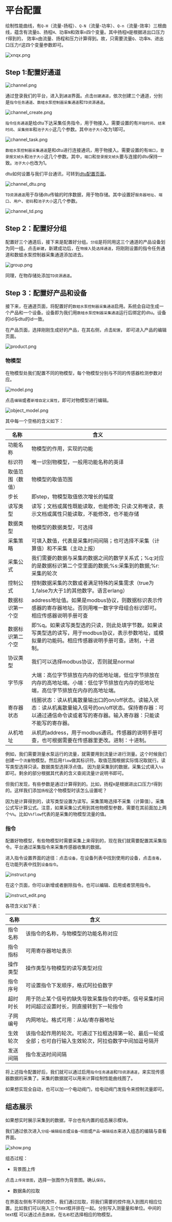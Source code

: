# 平台配置

绘制性能曲线，有```Q-H```（流量-扬程）、```Q-N```（流量-功率）、```Q-n```（流量-效率）三根曲线，蕴含有流量```Q```、扬程```H```、功率```N```和效率```n```四个变量。其中扬程```H```是根据进出口压力```f```得到的，
效率```n```由流量、扬程和压力计算得到。故，只需要流量```Q```、功率```N```、进出口压力```f```这四个变量参数即可。

![xnqx.png](http://dgiot-1253666439.cos.ap-shanghai-fsi.myqcloud.com/blog/pump/xnqx.png)

## Step 1:配置好通道

![channel.png](http://dgiot-1253666439.cos.ap-shanghai-fsi.myqcloud.com/blog/pump/channel.png)

通过登录我们的平台，进入到```通道```界面。点击```创建通道```，依次创建三个通道，分别是```指令任务通道```、```数蛙水泵控制器采集通道```和```TD资源通道```。

![channel_create.png](http://dgiot-1253666439.cos.ap-shanghai-fsi.myqcloud.com/blog/pump/channel_create.png)

```指令任务通道```是给dtu下达采集任务指令，用于物接入。需要设置的有```开始时间```、```结束时间```、```采集频率```和```池子大小```这几个参数。其中```池子大小```改为1即可。

![channel_task.png](http://dgiot-1253666439.cos.ap-shanghai-fsi.myqcloud.com/blog/pump/channel_task.png)

```数蛙水泵控制器采集通道```是和dtu进行连接通讯，用于物接入。需要设置的有```端口```，```登录报文帧头```和```池子大小```这几个参数。其中，```端口```和```登录报文帧头```要与连接的dtu保持一致。```池子大小```也改为1。

dtu如何设置与我们平台通讯，可转到[dtu配置页面](dtu.md)。

![channel_dtu.png](http://dgiot-1253666439.cos.ap-shanghai-fsi.myqcloud.com/blog/pump/channel_dtu.png)

```TD资源通道```用于存储dtu传输的时序数据，用于物存储。其中设置好```服务器地址```、```端口```、```用户```、```密码```和```池子大小```这几个参数。

![channel_td.png](http://dgiot-1253666439.cos.ap-shanghai-fsi.myqcloud.com/blog/pump/channel_td.png)

## Step 2：配置好分组

配置好三个通道后，接下来是配置好分组。```分组```是将同用这三个通道的产品设备划为同一组。点击```新建```，新建成功后，在```物接入```处```选择通道```，将刚刚设置的指令任务通道和数蛙水泵控制器采集通道添加进去。

![group.png](http://dgiot-1253666439.cos.ap-shanghai-fsi.myqcloud.com/blog/pump/group.png)

同理，在物存储处添加```TD资源通道```。

## Step 3：配置好产品和设备

接下来，在通道页面，将配置好的```数蛙水泵控制器采集通道```启用。系统会自动生成一个产品和一个设备。设备即为我们用```数蛙水泵控制器采集通道```运行后绑定的dtu。设备的id与dtu的id一致。

在产品页面，选择刚刚生成好的产品，在其右侧，点击```配置```， 即可进入产品的编辑页面。

![product.png](http://dgiot-1253666439.cos.ap-shanghai-fsi.myqcloud.com/blog/pump/product.png)

### 物模型

在物模型处我们配置不同的物模型，每个物模型分别与不同的传感器检测参数对应。

![model.png](http://dgiot-1253666439.cos.ap-shanghai-fsi.myqcloud.com/blog/pump/model.png)

点击```编辑```或者```新增自定义属性```，即可对物模型进行编辑。

![object_model.png](http://dgiot-1253666439.cos.ap-shanghai-fsi.myqcloud.com/blog/pump/object_model.png)

其中每一个空格的含义如下：

| 名称| 含义 |  
| ------------ | ------------ |
|功能名称|物模型的作用，实现的功能|
|标识符|唯一识别物模型，一般用功能名称的英译|
|取值范围（数值）|物模型的取值范围|
|步长|即step，物模型取值依次增长的幅度|
|读写类型|读写；文档或属性既能读取，也能修改;  只读:又称唯读，表示文档或属性只能读取，不能修改，也不能存储|
|数据类型|物模型的数据类型，可选择|
|采集策略|可填入数值，代表是采集时间间隔；也可选择不采集（计算值）和不采集（主动上报）|
|采集公式|我们需要的数据与采集的数据之间的数学关系式；%q:对应的是数据标识第二个空里面的数据;%s:采集到的数据;%r:采集的轮次|
|控制公式|控制数据采集的次数或者满足特殊的采集需求（true为1,false为大于1的其他数字。语言erlang）|
|数据标识第一个空|address地址值。如果是modbus协议，则数据标识表示传感器的寄存器地址。否则用唯一数字字母组合标识即可。相应传感器说明手册可查|
|数据标识第二个空|即%q。如果读写类型选的只读，则此处填字节数。如果读写类型选的读写，用于modbus协议，表示参数地址，或模拟量的功能码。相应传感器说明手册可查。进制，十进制。|
|协议类型|我们可以选择modbus协议，否则就是normal|
|字节序|大端：高位字节排放在内存的低地址端，低位字节排放在内存的高地址端。小端：低位字节排放在内存的低地址端，高位字节排放在内存的高地址端。|
|寄存器状态|线圈状态：读从机离散量输出口的on/off状态。读输入状态：读从机离散量输入信号的on/off状态。保持寄存器：可以通过通信命令读或者写的寄存器。输入寄存器：只能读不能写的寄存器。|
|从机地址|从机的address，用于modbus通讯。传感器的说明手册可查，也可根据需要在传感器里更改。进制：十进制。|

例如，我们需要测量水泵运行的流量，就需要用到流量计进行测量。这个时候我们创建一个```流量```物模型。然后用```flow```做其标识符。取值范围根据实际情况取就行。读写类型选择只读。数据类型选择浮点值。
因为是采集到的数据，采集公式填入```%s```即可。剩余的部分根据其代表的含义查阅流量计说明书即可。

但我们发现，有些参数是通过计算得到的。比如，扬程```H```是根据进出口压力```f```得到的。这样我们添加```扬程```这个物模型时该怎么设置呢？

因为是计算得到的，读写类型设置为读写。采集策略选择不采集（计算值）。采集公式写计算公式。注意，如果采集公式用到其他物模型参数，需要在其前面加上两个```%%```。比如```%%flow```代表的是采集的物模型流量的值。

### 指令

配置好物模型，有些物模型时需要采集上来得到的，现在我们就需要配置其采集指令。平台通过采集指令来采集传感器收集的数据。

进入指令设置界面的途径：点击```设备```，在设备列表中找到使用的设备，点击```查看```，在功能列表中找到```设备指令```。

![instruct.png](http://dgiot-1253666439.cos.ap-shanghai-fsi.myqcloud.com/blog/pump/instruct.png)

在这个页面，你可以新增或者删除指令。也可以编辑、启用或者禁用指令。

![instruct_edit.png](http://dgiot-1253666439.cos.ap-shanghai-fsi.myqcloud.com/blog/pump/instruct_edit.png)

各项含义如下表：

| 名称| 含义 |  
| ------------ | ------------ |
|指令名称|该指令的名称，与物模型的功能名称对应|
|指令指标|可用寄存器地址表示|
|操作类型|操作类型与物模型的读写类型对应|
|指令序号|可设置指令下发顺序，格式阿拉伯数字|
|超时时长|用于防止某个信号的缺失导致采集指令的中断。信号采集时间时间超过设置时长，则直接转到下一轮指令|
|子网编号|内网地址。格式可用：从站/寄存器地址|
|生效轮次|该指令起作用的轮次。可通过下拉框选择第一轮、最后一轮或全部；也可自行输入生效轮次，阿拉伯数字中间加逗号隔开|
|发送间隔|指令发送时间间隔|

将上述指令配置好后，我们就可以通过启用```指令任务通道```和```TD资源通道```，来实现传感器数据的采集了。采集的数据就可以用来计算绘制性能曲线图了。

如果想实现全自动，也可以加一个电动阀门，给电动阀门发指令来控制流量即可。

## 组态展示

如果想实时展示采集到的数据，平台也有内置的组态展示模块。

我们通过依次进入```分组```-```编辑组态```或```设备```-```视图```或```产品```-```编辑组态```来进入组态的编辑与查看界面。

![show.png](http://dgiot-1253666439.cos.ap-shanghai-fsi.myqcloud.com/blog/pump/show.png)

组态过程：

+ 背景图上传

点击```上传背景图```，选择一张图作为背景图。确认```保存```。

+ 数据条的拉取

在界面左侧有不同的控件，我们通过拉取，将我们需要的控件拖入到图片相应位置。比如我们可以拖入三个text框并排在一起。分别写入测量量和单位。中间的text框
可以通过点击```数据```，在```名称```栏选择相应的物模型。